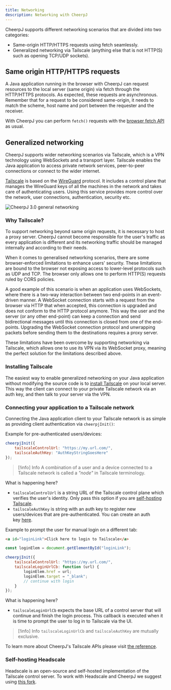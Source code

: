 ```yaml
---
title: Networking
description: Networking with CheerpJ
---
```


CheerpJ supports different networking scenarios that are divided into two categories:

- Same-origin HTTP/HTTPS requests using fetch seamlessly.
- Generalized networking via Tailscale (anything else that is not HTTP(S) such as opening TCP/UDP sockets).

## Same origin HTTP/HTTPS requests

A Java application running in the browser with CheerpJ can request resources to the local server (same origin) via fetch through the HTTP/HTTPS protocols. As expected, these requests are asynchronous. Remember that for a request to be considered same-origin, it needs to match the scheme, host name and port between the requester and the receiver.

With CheerpJ you can perform `fetch()` requests with the [browser fetch API](https://developer.mozilla.org/en-US/docs/Web/API/Fetch_API) as usual.

## Generalized networking

CheerpJ supports wider networking scenarios via Tailscale, which is a VPN technology using WebSockets and a transport layer. Tailscale enables the Java application to access private network services, peer-to-peer connections or connect to the wider internet.

[Tailscale](https://tailscale.com/) is based on the [WireGuard](https://www.wireguard.com/) protocol. It includes a control plane that manages the WireGuard keys of all the machines in the network and takes care of authenticating users. Using this service provides more control over the network, user connections, authentication, security etc.

![CheerpJ 3.0 general networking](/docs/cheerpj3/assets/general_networking.png)

### Why Tailscale?

To support networking beyond same origin requests, it is necessary to host a proxy server. CheerpJ cannot become responsible for the user's traffic as every application is different and its networking traffic should be managed internally and according to their needs.

When it comes to generalised networking scenarios, there are some browser-enforced limitations to enhance users' security. These limitations are bound to the browser not exposing access to lower-level protocols such as UDP and TCP. The browser only allows one to perform HTTP(S) requests ruled by CORS policies.

A good example of this scenario is when an application uses WebSockets, where there is a two-way interaction between two end-points in an event-driven manner. A WebSocket connection starts with a request from the browser via HTTP that when accepted, this connection is upgraded and does not conform to the HTTP protocol anymore. This way the user and the server (or any other end-point) can keep a connection and send bidirectional messages until this connection is closed from one of the end-points. Upgrading the WebSocket connection protocol and unwrapping packets before sending them to the destinations requires a proxy server.

These limitations have been overcome by supporting networking via Tailscale, which allows one to use its VPN via its WebSocket proxy, meaning the perfect solution for the limitations described above.

### Installing Tailscale

The easiest way to enable generalized networking on your Java application without modifying the source code is to [install Tailscale](https://tailscale.com/kb/1017/install) on your local server. This way the client can connect to your private Tailscale network via an auth key, and then talk to your server via the VPN.

### Connecting your application to a Tailscale network

Connecting the Java application client to your Tailscale network is as simple as providing client authentication via `cheerpjInit()`:

Example for pre-authenticated users/devices:

```js
cheerpjInit({
	tailscaleControlUrl: "https://my.url.com/",
	tailscaleAuthKey: "AuthKeyStringGoesHere"
});
```

> [!info] Info
> A combination of a user and a device connected to a Tailscale network is called a _"node"_ in Tailscale terminology.

What is happening here?

- `tailscaleControlUrl` is a string URL of the Tailscale control plane which verifies the user's identity. Only pass this option if you are [self-hosting Tailscale](/docs/guides/Networking#self-hosting-headscale).
- `tailscaleAuthKey` is string with an auth key to register new users/devices that are pre-authenticated. You can create an auth key [here](https://login.tailscale.com/admin/settings/keys).

Example to prompt the user for manual login on a different tab:

```html
<a id="loginLink">Click here to login to Tailscale</a>
```

```js
const loginElem = document.getElementById("loginLink");

cheerpjInit({
	tailscaleControlUrl: "https://my.url.com/",
	tailscaleLoginUrlCb: function (url) {
		loginElem.href = url;
		loginElem.target = "_blank";
		// continue with login
	}
});
```

What is happening here?

- `tailscaleLoginUrlCb` expects the base URL of a control server that will continue and finish the login process. This callback is executed when it is time to prompt the user to log in to Tailscale via the UI.

> [!info] Info
> `tailscaleLoginUrlCb` and `tailscaleAuthKey` are mutually exclusive.

To learn more about CheerpJ's Tailscale APIs please visit [the reference](/docs/reference/cheerpjInit#tailscalecontrolurl).

### Self-hosting Headscale

Headscale is an open-source and self-hosted implementation of the Tailscale control server. To work with Headscale and CheerpJ we suggest using [this fork](https://github.com/leaningtech/headscale).
